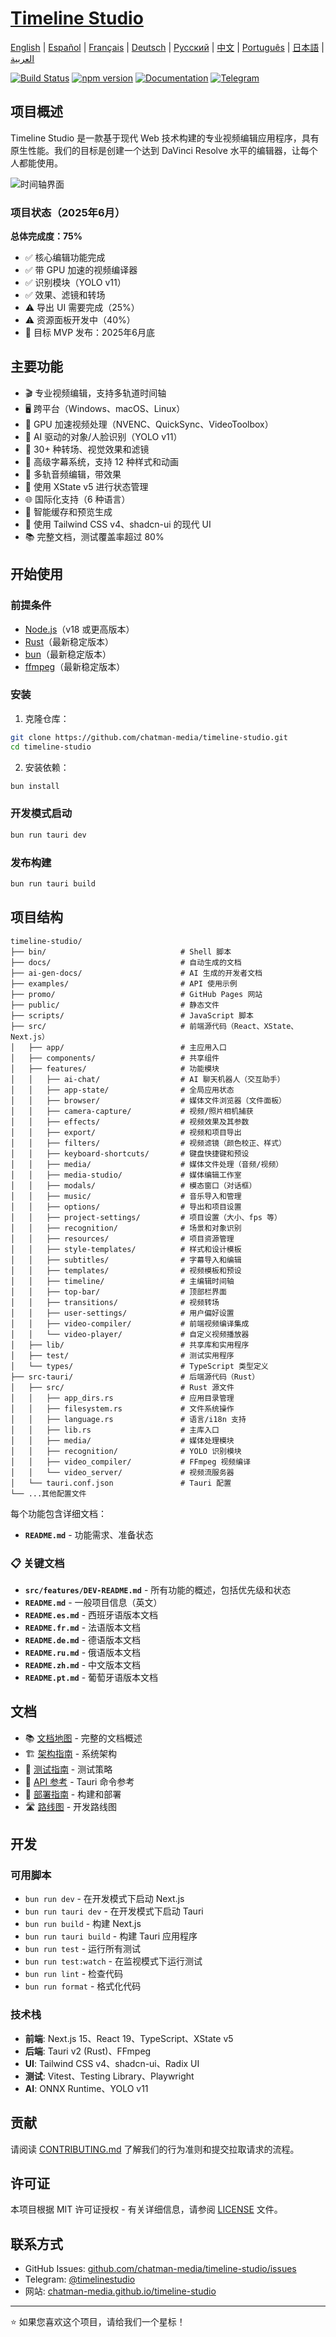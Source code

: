 # [Timeline Studio](https://chatman-media.github.io/timeline-studio/)

[English](README.md) | [Español](README.es.md) | [Français](README.fr.md) | [Deutsch](README.de.md) | [Русский](README.ru.md) | [中文](README.zh.md) | [Português](README.pt.md) | [日本語](README.ja.md) | [العربية](README.ar.md)

[![Build Status](https://github.com/chatman-media/timeline-studio/actions/workflows/build.yml/badge.svg)](https://github.com/chatman-media/timeline-studio/actions/workflows/build.yml)
[![npm version](https://img.shields.io/npm/v/timeline-studio.svg)](https://www.npmjs.com/package/timeline-studio)
[![Documentation](https://img.shields.io/badge/docs-TypeDoc-blue)](https://chatman-media.github.io/timeline-studio/api-docs/)
[![Telegram](https://img.shields.io/badge/Telegram-Join%20Group-blue?logo=telegram)](https://t.me/timelinestudio)

## 项目概述

Timeline Studio 是一款基于现代 Web 技术构建的专业视频编辑应用程序，具有原生性能。我们的目标是创建一个达到 DaVinci Resolve 水平的编辑器，让每个人都能使用。

![时间轴界面](/public/screen3.png)

### 项目状态（2025年6月）

**总体完成度：75%**
- ✅ 核心编辑功能完成
- ✅ 带 GPU 加速的视频编译器
- ✅ 识别模块（YOLO v11）
- ✅ 效果、滤镜和转场
- ⚠️ 导出 UI 需要完成（25%）
- ⚠️ 资源面板开发中（40%）
- 🎯 目标 MVP 发布：2025年6月底

## 主要功能

- 🎬 专业视频编辑，支持多轨道时间轴
- 🖥️ 跨平台（Windows、macOS、Linux）
- 🚀 GPU 加速视频处理（NVENC、QuickSync、VideoToolbox）
- 🤖 AI 驱动的对象/人脸识别（YOLO v11）
- 🎨 30+ 种转场、视觉效果和滤镜
- 📝 高级字幕系统，支持 12 种样式和动画
- 🎵 多轨音频编辑，带效果
- 🧠 使用 XState v5 进行状态管理
- 🌐 国际化支持（6 种语言）
- 💾 智能缓存和预览生成
- 🎨 使用 Tailwind CSS v4、shadcn-ui 的现代 UI
- 📚 完整文档，测试覆盖率超过 80%

## 开始使用

### 前提条件

- [Node.js](https://nodejs.org/)（v18 或更高版本）
- [Rust](https://www.rust-lang.org/tools/install)（最新稳定版本）
- [bun](https://bun.sh/)（最新稳定版本）
- [ffmpeg](https://ffmpeg.org/download.html)（最新稳定版本）

### 安装

1. 克隆仓库：

```bash
git clone https://github.com/chatman-media/timeline-studio.git
cd timeline-studio
```

2. 安装依赖：

```bash
bun install
```

### 开发模式启动

```bash
bun run tauri dev
```

### 发布构建

```bash
bun run tauri build
```

## 项目结构

```
timeline-studio/
├── bin/                              # Shell 脚本
├── docs/                             # 自动生成的文档
├── ai-gen-docs/                      # AI 生成的开发者文档
├── examples/                         # API 使用示例
├── promo/                            # GitHub Pages 网站
├── public/                           # 静态文件
├── scripts/                          # JavaScript 脚本
├── src/                              # 前端源代码（React、XState、Next.js）
│   ├── app/                          # 主应用入口
│   ├── components/                   # 共享组件
│   ├── features/                     # 功能模块
│   │   ├── ai-chat/                  # AI 聊天机器人（交互助手）
│   │   ├── app-state/                # 全局应用状态
│   │   ├── browser/                  # 媒体文件浏览器（文件面板）
│   │   ├── camera-capture/           # 视频/照片相机捕获
│   │   ├── effects/                  # 视频效果及其参数
│   │   ├── export/                   # 视频和项目导出
│   │   ├── filters/                  # 视频滤镜（颜色校正、样式）
│   │   ├── keyboard-shortcuts/       # 键盘快捷键和预设
│   │   ├── media/                    # 媒体文件处理（音频/视频）
│   │   ├── media-studio/             # 媒体编辑工作室
│   │   ├── modals/                   # 模态窗口（对话框）
│   │   ├── music/                    # 音乐导入和管理
│   │   ├── options/                  # 导出和项目设置
│   │   ├── project-settings/         # 项目设置（大小、fps 等）
│   │   ├── recognition/              # 场景和对象识别
│   │   ├── resources/                # 项目资源管理
│   │   ├── style-templates/          # 样式和设计模板
│   │   ├── subtitles/                # 字幕导入和编辑
│   │   ├── templates/                # 视频模板和预设
│   │   ├── timeline/                 # 主编辑时间轴
│   │   ├── top-bar/                  # 顶部栏界面
│   │   ├── transitions/              # 视频转场
│   │   ├── user-settings/            # 用户偏好设置
│   │   ├── video-compiler/           # 前端视频编译集成
│   │   └── video-player/             # 自定义视频播放器
│   ├── lib/                          # 共享库和实用程序
│   ├── test/                         # 测试实用程序
│   └── types/                        # TypeScript 类型定义
├── src-tauri/                        # 后端源代码（Rust）
│   ├── src/                          # Rust 源文件
│   │   ├── app_dirs.rs               # 应用目录管理
│   │   ├── filesystem.rs             # 文件系统操作
│   │   ├── language.rs               # 语言/i18n 支持
│   │   ├── lib.rs                    # 主库入口
│   │   ├── media/                    # 媒体处理模块
│   │   ├── recognition/              # YOLO 识别模块
│   │   ├── video_compiler/           # FFmpeg 视频编译
│   │   └── video_server/             # 视频流服务器
│   └── tauri.conf.json               # Tauri 配置
└── ...其他配置文件
```

每个功能包含详细文档：

- **`README.md`** - 功能需求、准备状态

### 📋 关键文档

- **`src/features/DEV-README.md`** - 所有功能的概述，包括优先级和状态
- **`README.md`** - 一般项目信息（英文）
- **`README.es.md`** - 西班牙语版本文档
- **`README.fr.md`** - 法语版本文档
- **`README.de.md`** - 德语版本文档
- **`README.ru.md`** - 俄语版本文档
- **`README.zh.md`** - 中文版本文档
- **`README.pt.md`** - 葡萄牙语版本文档

## 文档

- 📚 [文档地图](ai-gen-docs/MAP.md) - 完整的文档概述
- 🏗️ [架构指南](ai-gen-docs/ARCHITECTURE.md) - 系统架构
- 🧪 [测试指南](ai-gen-docs/testing/TESTING.md) - 测试策略
- 📡 [API 参考](ai-gen-docs/API.md) - Tauri 命令参考
- 🚀 [部署指南](ai-gen-docs/deployment/DEPLOYMENT.md) - 构建和部署
- 🛣️ [路线图](ai-gen-docs/ROADMAP.md) - 开发路线图

## 开发

### 可用脚本

- `bun run dev` - 在开发模式下启动 Next.js
- `bun run tauri dev` - 在开发模式下启动 Tauri
- `bun run build` - 构建 Next.js
- `bun run tauri build` - 构建 Tauri 应用程序
- `bun run test` - 运行所有测试
- `bun run test:watch` - 在监视模式下运行测试
- `bun run lint` - 检查代码
- `bun run format` - 格式化代码

### 技术栈

- **前端**: Next.js 15、React 19、TypeScript、XState v5
- **后端**: Tauri v2 (Rust)、FFmpeg
- **UI**: Tailwind CSS v4、shadcn-ui、Radix UI
- **测试**: Vitest、Testing Library、Playwright
- **AI**: ONNX Runtime、YOLO v11

## 贡献

请阅读 [CONTRIBUTING.md](CONTRIBUTING.md) 了解我们的行为准则和提交拉取请求的流程。

## 许可证

本项目根据 MIT 许可证授权 - 有关详细信息，请参阅 [LICENSE](LICENSE) 文件。

## 联系方式

- GitHub Issues: [github.com/chatman-media/timeline-studio/issues](https://github.com/chatman-media/timeline-studio/issues)
- Telegram: [@timelinestudio](https://t.me/timelinestudio)
- 网站: [chatman-media.github.io/timeline-studio](https://chatman-media.github.io/timeline-studio/)

---

⭐ 如果您喜欢这个项目，请给我们一个星标！